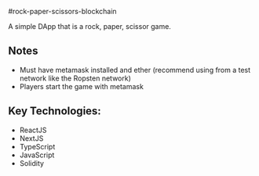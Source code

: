 #rock-paper-scissors-blockchain

A simple DApp that is a rock, paper, scissor game.

## Notes

- Must have metamask installed and ether (recommend using from a test network like the Ropsten network)
- Players start the game with metamask

## Key Technologies:

- ReactJS
- NextJS
- TypeScript
- JavaScript
- Solidity
